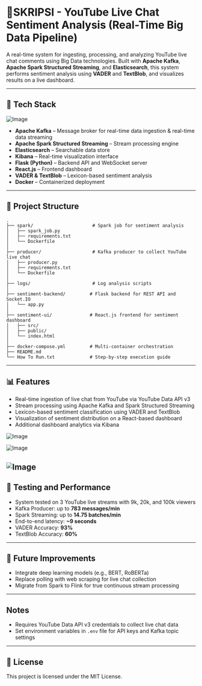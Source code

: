 # 📱SKRIPSI - YouTube Live Chat Sentiment Analysis (Real-Time Big Data Pipeline)

A real-time system for ingesting, processing, and analyzing YouTube live chat comments using Big Data technologies. Built with **Apache Kafka**, **Apache Spark Structured Streaming**, and **Elasticsearch**, this system performs sentiment analysis using **VADER** and **TextBlob**, and visualizes results on a live dashboard.

---

## 🔧 Tech Stack
![Image](https://github.com/user-attachments/assets/72cbdd49-ff94-4b62-8c49-65f2d343a95c)

- **Apache Kafka** – Message broker for real-time data ingestion & real-time data streaming
- **Apache Spark Structured Streaming** – Stream processing engine
- **Elasticsearch** – Searchable data store
- **Kibana** – Real-time visualization interface
- **Flask (Python)** – Backend API and WebSocket server
- **React.js** – Frontend dashboard
- **VADER & TextBlob** – Lexicon-based sentiment analysis
- **Docker** – Containerized deployment

---

## 📁 Project Structure

```
.
├── spark/                      # Spark job for sentiment analysis
│   ├── spark_job.py            
│   ├── requirements.txt        
│   └── Dockerfile              
│
├── producer/                   # Kafka producer to collect YouTube live chat
│   ├── producer.py             
│   ├── requirements.txt        
│   └── Dockerfile              
│
├── logs/                       # Log analysis scripts
│
├── sentiment-backend/         # Flask backend for REST API and Socket.IO
│   └── app.py                  
│
├── sentiment-ui/              # React.js frontend for sentiment dashboard
│   ├── src/                    
│   ├── public/                 
│   └── index.html              
│
├── docker-compose.yml         # Multi-container orchestration
├── README.md                  
└── How To Run.txt             # Step-by-step execution guide
```

---

## 📊 Features

- Real-time ingestion of live chat from YouTube via YouTube Data API v3
- Stream processing using Apache Kafka and Spark Structured Streaming
- Lexicon-based sentiment classification using VADER and TextBlob
- Visualization of sentiment distribution on a React-based dashboard
- Additional dashboard analytics via Kibana

![Image](https://github.com/user-attachments/assets/e0d0ca6f-3710-4018-9cc4-d2dae758dbb9)

![Image](https://github.com/user-attachments/assets/97376a82-9684-4f4a-8068-4ae92f6f6f7c)

![Image](https://github.com/user-attachments/assets/76817959-8514-4dca-95b8-7f745d86bd80)
---

## 🧪 Testing and Performance

- System tested on 3 YouTube live streams with 9k, 20k, and 100k viewers
- Kafka Producer: up to **783 messages/min**
- Spark Streaming: up to **14.75 batches/min**
- End-to-end latency: **~9 seconds**
- VADER Accuracy: **93%**
- TextBlob Accuracy: **60%**

---

## 🔮 Future Improvements

- Integrate deep learning models (e.g., BERT, RoBERTa)
- Replace polling with web scraping for live chat collection
- Migrate from Spark to Flink for true continuous stream processing

---

## Notes
- Requires YouTube Data API v3 credentials to collect live chat data
- Set environment variables in `.env` file for API keys and Kafka topic settings

---

## 📝 License

This project is licensed under the MIT License.
